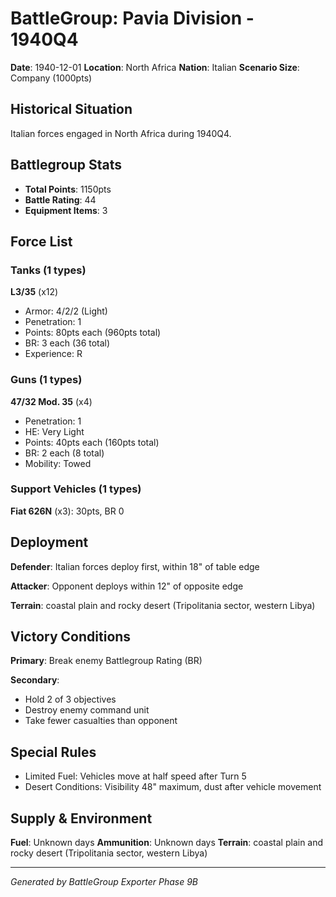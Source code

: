 # BattleGroup: Pavia Division - 1940Q4

**Date**: 1940-12-01
**Location**: North Africa
**Nation**: Italian
**Scenario Size**: Company (1000pts)

## Historical Situation

Italian forces engaged in North Africa during 1940Q4.

## Battlegroup Stats

- **Total Points**: 1150pts
- **Battle Rating**: 44
- **Equipment Items**: 3

## Force List

### Tanks (1 types)

**L3/35** (x12)
- Armor: 4/2/2 (Light)
- Penetration: 1
- Points: 80pts each (960pts total)
- BR: 3 each (36 total)
- Experience: R

### Guns (1 types)

**47/32 Mod. 35** (x4)
- Penetration: 1
- HE: Very Light
- Points: 40pts each (160pts total)
- BR: 2 each (8 total)
- Mobility: Towed

### Support Vehicles (1 types)

**Fiat 626N** (x3): 30pts, BR 0

## Deployment

**Defender**: Italian forces deploy first, within 18" of table edge

**Attacker**: Opponent deploys within 12" of opposite edge

**Terrain**: coastal plain and rocky desert (Tripolitania sector, western Libya)

## Victory Conditions

**Primary**: Break enemy Battlegroup Rating (BR)

**Secondary**:
- Hold 2 of 3 objectives
- Destroy enemy command unit
- Take fewer casualties than opponent

## Special Rules

- Limited Fuel: Vehicles move at half speed after Turn 5
- Desert Conditions: Visibility 48" maximum, dust after vehicle movement

## Supply & Environment

**Fuel**: Unknown days
**Ammunition**: Unknown days
**Terrain**: coastal plain and rocky desert (Tripolitania sector, western Libya)

---

*Generated by BattleGroup Exporter Phase 9B*

